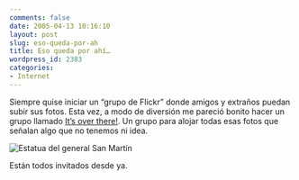 ```yaml
---
comments: false
date: 2005-04-13 10:16:10
layout: post
slug: eso-queda-por-ah
title: Eso queda por ahí…
wordpress_id: 2383
categories:
- Internet
---
```


Siempre quise iniciar un “grupo de Flickr” donde amigos y extraños puedan subir sus fotos. Esta vez, a modo de diversión me pareció bonito hacer un grupo llamado [It’s over there!](http://www.flickr.com/groups/itsthere/pool/). Un grupo para alojar todas esas fotos que señalan algo que no tenemos ni idea.





![Estatua del general San Martín](http://photos8.flickr.com/9020008_0a7a280041_m.png)





Están todos invitados desde ya.




 
